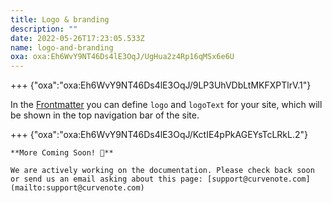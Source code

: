 ```yaml
---
title: Logo & branding
description: ""
date: 2022-05-26T17:23:05.533Z
name: logo-and-branding
oxa: oxa:Eh6WvY9NT46Ds4lE3OqJ/UgHua2z4Rp16qMSx6e6U
---
```


+++ {"oxa":"oxa:Eh6WvY9NT46Ds4lE3OqJ/9LP3UhVDbLtMKFXPTlrV.1"}

In the [Frontmatter](oxa:Eh6WvY9NT46Ds4lE3OqJ/ZS5jFLjvnEdoTjlf1d7S "Frontmatter") you can define `logo` and `logoText` for your site, which will be shown in the top navigation bar of the site.

+++ {"oxa":"oxa:Eh6WvY9NT46Ds4lE3OqJ/KctIE4pPkAGEYsTcLRkL.2"}

````{important}
**More Coming Soon! 🚧**

We are actively working on the documentation. Please check back soon or send us an email asking about this page: [support@curvenote.com](mailto:support@curvenote.com)

````

